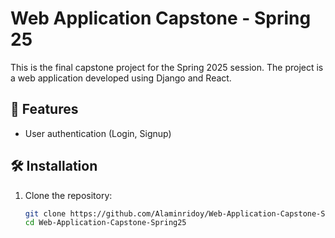 # Web Application Capstone - Spring 25

This is the final capstone project for the Spring 2025 session. The project is a web application developed using Django and React.

## 🚀 Features
- User authentication (Login, Signup)


## 🛠 Installation

1. Clone the repository:
   ```sh
   git clone https://github.com/Alaminridoy/Web-Application-Capstone-Spring25.git
   cd Web-Application-Capstone-Spring25
